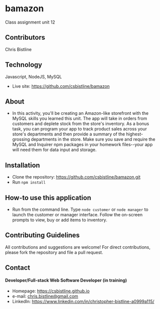 # bamazon
Class assignment unit 12

## Contributors
Chris Bistline

## Technology
Javascript, NodeJS, MySQL
* Live site: https://github.com/csbistline/bamazon

## About
* In this activity, you'll be creating an Amazon-like storefront with the MySQL skills you learned this unit. The app will take in orders from customers and deplete stock from the store's inventory. As a bonus task, you can program your app to track product sales across your store's departments and then provide a summary of the highest-grossing departments in the store.  Make sure you save and require the MySQL and Inquirer npm packages in your homework files--your app will need them for data input and storage.

## Installation
* Clone the repository: https://github.com/csbistline/bamazon.git
* Run `npm install`

## How-to use this application
* Run from the command line. Type `node customer` or `node manager` to launch the customer or manager interface. Follow the on-screen prompts to view, buy or add items to inventory.

## Contributing Guidelines
All contributions and suggestions are welcome!
For direct contributions, please fork the repository and file a pull request. 

## Contact
#### Developer/Full-stack Web Software Developer (in training)
* Homepage: https://csbistline.github.io
* e-mail: chris.bistline@gmail.com
* LinkedIn: https://www.linkedin.com/in/christopher-bistline-a0999a115/